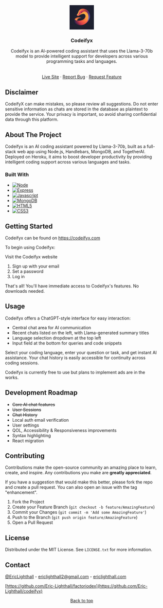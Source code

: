 <a name="readme-top"></a>



<!-- PROJECT LOGO -->
<br />
<div align="center">
  <a href="https://github.com/Eric-Lighthall/codeifyx">
    <img src="codeifyx-next/public/images/cflogobg.webp" alt="Logo" width="80" height="80">
  </a>

<h3 align="center">Codeifyx</h3>

  <p align="center">
    Codeifyx is an AI-powered coding assistant that uses the Llama-3-70b model to provide intelligent support for developers across various programming tasks and languages.
    <br />
    <br />
    <br />
    <a href="https://codeifyx.com">Live Site</a>
    ·
    <a href="https://github.com/Eric-Lighthall/codeifyx/issues/new?labels=bug&template=bug-report---.md">Report Bug</a>
    ·
    <a href="https://github.com/Eric-Lighthall/codeifyx/issues/new?labels=enhancement&template=feature-request---.md">Request Feature</a>
  </p>
</div>


<!-- DISCLAIMER -->
## Disclaimer
CodeifyX can make mistakes, so please review all suggestions. Do not enter sensitive information as chats are stored in the database as plaintext to provide the service. Your privacy is important, so avoid sharing confidential data through this platform.



<!-- ABOUT THE PROJECT -->
## About The Project
Codeifyx is an AI coding assistant powered by Llama-3-70b, built as a full-stack web app using Node.js, Handlebars, MongoDB, and TogetherAI. Deployed on Heroku, it aims to boost developer productivity by providing intelligent coding support across various languages and tasks.



### Built With

* [![Node][Node.js]][Node-url]
* [![Express][Express.js]][Express-url]
* [![Javascript][Javascript]][Javascript-url]
* [![MongoDB][MongoDB]][Mongo-url]
* [![HTML5][HTML5]][HTML-url]
* [![CSS3][CSS3]][CSS-url]




<!-- GETTING STARTED -->
## Getting Started

Codeifyx can be found on <a href="https://codeifyx.com">https://codeifyx.com</a>

To begin using Codeifyx:

Visit the Codeifyx website
1. Sign up with your email
2. Set a password
3. Log in

That's all! You'll have immediate access to Codeifyx's features. No downloads needed.

<!-- USAGE EXAMPLES -->
## Usage

Codeifyx offers a ChatGPT-style interface for easy interaction:

- Central chat area for AI communication
- Recent chats listed on the left, with Llama-generated summary titles
- Language selection dropdown at the top left
- Input field at the bottom for queries and code snippets

Select your coding language, enter your question or task, and get instant AI assistance. Your chat history is easily accessible for continuity across coding sessions.

Codeifyx is currently free to use but plans to implement ads are in the works.

## Development Roadmap
- ~~Core AI chat features~~
- ~~User Sessions~~
- ~~Chat History~~
- Local auth email verification
- User settings
- QOL, Accessibility & Responsiveness improvements
- Syntax highlighting
- React migration



<!-- CONTRIBUTING -->
## Contributing

Contributions make the open-source community an amazing place to learn, create, and inspire. Any contributions you make are **greatly appreciated**.

If you have a suggestion that would make this better, please fork the repo and create a pull request. You can also open an issue with the tag "enhancement".

1. Fork the Project
2. Create your Feature Branch (`git checkout -b feature/AmazingFeature`)
3. Commit your Changes (`git commit -m 'Add some AmazingFeature'`)
4. Push to the Branch (`git push origin feature/AmazingFeature`)
5. Open a Pull Request




<!-- LICENSE -->
## License

Distributed under the MIT License. See `LICENSE.txt` for more information.




<!-- CONTACT -->
## Contact

[@EricLighthall](https://x.com/EricLighthall) - ericlighthall2@gmail.com - [ericlighthall.com](https://ericlighthall.com)

[https://github.com/Eric-Lighthall/factoriodex](https://github.com/Eric-Lighthall/codeifyx)


<p align="center"><a href="#readme-top">Back to top</a></p>
<br>
<br>

<!-- MARKDOWN LINKS & IMAGES -->
[Node.js]: https://img.shields.io/badge/Node.js-43853D?style=for-the-badge&logo=node.js&logoColor=white
[Node-url]: https://nodejs.org/
[Express.js]: https://img.shields.io/badge/Express.js-404D59?style=for-the-badge
[Express-url]: https://expressjs.com/
[MongoDB]: https://img.shields.io/badge/MongoDB-4EA94B?style=for-the-badge&logo=mongodb&logoColor=white
[Mongo-url]: https://www.mongodb.com/
[Javascript]: https://img.shields.io/badge/JavaScript-F7DF1E?style=for-the-badge&logo=javascript&logoColor=black
[Javascript-url]: https://www.javascript.com/
[HTML5]: https://img.shields.io/badge/HTML-239120?style=for-the-badge&logo=html5&logoColor=white
[HTML-url]: https://html5.org/
[CSS3]: https://img.shields.io/badge/CSS3-1572B6?style=for-the-badge&logo=css3&logoColor=white
[CSS-url]: https://angular.io/
